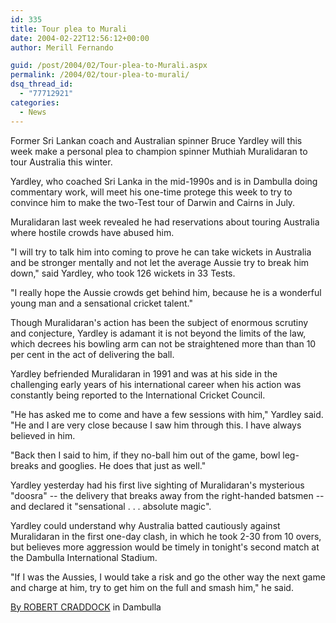```yaml
---
id: 335
title: Tour plea to Murali
date: 2004-02-22T12:56:12+00:00
author: Merill Fernando

guid: /post/2004/02/Tour-plea-to-Murali.aspx
permalink: /2004/02/tour-plea-to-murali/
dsq_thread_id:
  - "77712921"
categories:
  - News
---
```

<body xmlns="http://www.w3.org/1999/xhtml">
    <div class="Section1">
        <p class="MsoNormal">
            Former Sri Lankan coach and Australian spinner Bruce Yardley will this week make a
            personal plea to champion spinner Muthiah Muralidaran to tour Australia this winter.
        </p>
        <p class="MsoNormal">
            Yardley, who coached Sri Lanka in the mid-1990s and is in Dambulla doing commentary
            work, will meet his one-time protege this week to try to convince him to make the
            two-Test tour of Darwin and Cairns in July.
        </p>
        <p class="MsoNormal">
            Muralidaran last week revealed he had reservations about touring Australia where hostile
            crowds have abused him.
        </p>
        <p class="MsoNormal">
            "I will try to talk him into coming to prove he can take wickets in Australia and
            be stronger mentally and not let the average Aussie try to break him down," said Yardley,
            who took 126 wickets in 33 Tests.
        </p>
        <p class="MsoNormal">
            "I really hope the Aussie crowds get behind him, because he is a wonderful young man
            and a sensational cricket talent."
        </p>
        <p class="MsoNormal">
            Though Muralidaran's action has been the subject of enormous scrutiny and conjecture,
            Yardley is adamant it is not beyond the limits of the law, which decrees his bowling
            arm can not be straightened more than than 10 per cent in the act of delivering the
            ball.
        </p>
        <p class="MsoNormal">
            Yardley befriended Muralidaran in 1991 and was at his side in the challenging early
            years of his international career when his action was constantly being reported to
            the International Cricket Council.
        </p>
        <p class="MsoNormal">
            "He has asked me to come and have a few sessions with him," Yardley said. "He and
            I are very close because I saw him through this. I have always believed in him.
        </p>
        <p class="MsoNormal">
            "Back then I said to him, if they no-ball him out of the game, bowl leg-breaks and
            googlies. He does that just as well."
        </p>
        <p class="MsoNormal">
            Yardley yesterday had his first live sighting of Muralidaran's mysterious "doosra"
            -- the delivery that breaks away from the right-handed batsmen -- and declared it
            "sensational . . . absolute magic".
        </p>
        <p class="MsoNormal">
            Yardley could understand why Australia batted cautiously against Muralidaran in the
            first one-day clash, in which he took 2-30 from 10 overs, but believes more aggression
            would be timely in tonight's second match at the Dambulla International Stadium.
        </p>
        <p class="MsoNormal">
            "If I was the Aussies, I would take a risk and go the other way the next game and
            charge at him, try to get him on the full and smash him," he said.
        </p>
        <p class="MsoNormal">
            <a href="http://www.heraldsun.news.com.au/common/story_page/0,5478,8751789%255E11088,00.html">By
            ROBERT CRADDOCK</a> in Dambulla
        </p>
    </div>
</body>